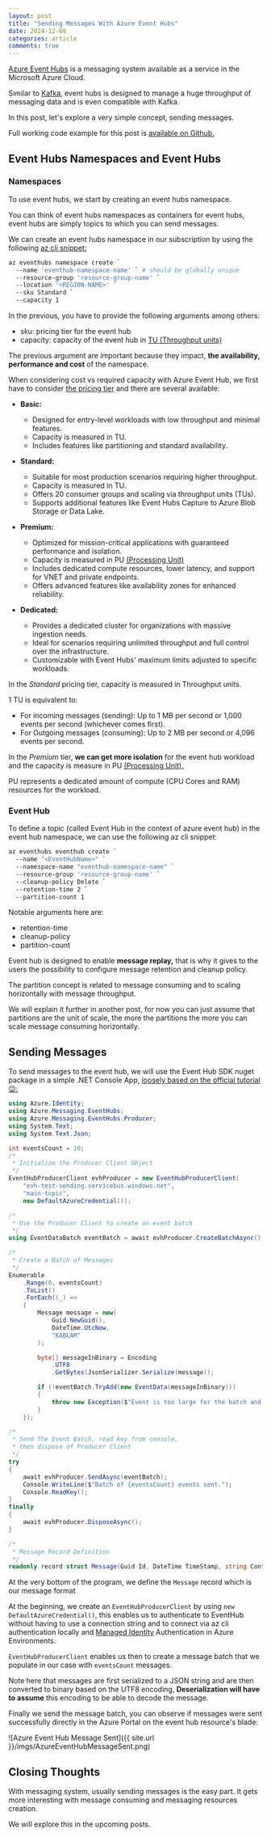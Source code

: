 ```yaml
---
layout: post
title: "Sending Messages With Azure Event Hubs"
date: 2024-12-08
categories: article
comments: true
---
```


[Azure Event Hubs](https://learn.microsoft.com/en-us/azure/event-hubs/event-hubs-about) is a messaging system available as a service in the Microsoft Azure Cloud.

Similar to [Kafka,](https://kafka.apache.org/) event hubs is designed to manage a huge throughput of messaging data and is even compatible with Kafka. 

In this post, let's explore a very simple concept, sending messages. 

Full working code example for this post is [available on Github.](https://github.com/MissaouiChedy/BlogSamples/tree/main/AzureEventHubSendingMessages)

## Event Hubs Namespaces and Event Hubs

### Namespaces
To use event hubs, we start by creating an event hubs namespace.

You can think of event hubs namespaces as containers for event hubs, event hubs are simply topics to which you can send messages.

We can create an event hubs namespace in our subscription by using the following [az cli snippet:](https://learn.microsoft.com/en-us/cli/azure/eventhubs/namespace?view=azure-cli-latest#az-eventhubs-namespace-create)
```sh
az eventhubs namespace create `
  --name 'eventhub-namespace-name' ` # should be globally unique 
  --resource-group 'resource-group-name' `
  --location '<REGION-NAME>' `
  --sku Standard `
  --capacity 1
```

In the previous, you have to provide the following arguments among others:
- sku: pricing tier for the event hub
- capacity: capacity of the event hub in [TU (Throughput units)](https://learn.microsoft.com/en-us/azure/event-hubs/event-hubs-scalability#throughput-units)

The previous argument are important because they impact, **the availability, performance and cost** of the namespace.

When considering cost vs required capacity with Azure Event Hub, we first have to consider [the pricing tier](https://learn.microsoft.com/en-us/azure/event-hubs/compare-tiers) and there are several available:
- **Basic:**
  - Designed for entry-level workloads with low throughput and minimal features.
  - Capacity is measured in TU.
  - Includes features like partitioning and standard availability.

- **Standard:**
  - Suitable for most production scenarios requiring higher throughput.
  - Capacity is measured in TU.
  - Offers 20 consumer groups and scaling via throughput units (TUs).
  - Supports additional features like Event Hubs Capture to Azure Blob Storage or Data Lake.

- **Premium:**
  - Optimized for mission-critical applications with guaranteed performance and isolation.
  - Capacity is measured in PU [(Processing Unit)](https://learn.microsoft.com/en-us/azure/event-hubs/event-hubs-scalability#processing-units)
  - Includes dedicated compute resources, lower latency, and support for VNET and private endpoints.
  - Offers advanced features like availability zones for enhanced reliability.

- **Dedicated:**
  - Provides a dedicated cluster for organizations with massive ingestion needs.
  - Ideal for scenarios requiring unlimited throughput and full control over the infrastructure.
  - Customizable with Event Hubs' maximum limits adjusted to specific workloads.

In the *Standard* pricing tier, capacity is measured in Throughput units.

1 TU is equivalent to:
- For incoming messages (sending): Up to 1 MB per second or 1,000 events per second (whichever comes first).
- For Outgoing messages (consuming): Up to 2 MB per second or 4,096 events per second.

In the *Premium* tier, **we can get more isolation** for the event hub workload and the capacity is measure in PU [(Processing Unit).](https://learn.microsoft.com/en-us/azure/event-hubs/event-hubs-scalability#processing-units)

PU represents a dedicated amount of compute (CPU Cores and RAM) resources for the workload. 

### Event Hub
To define a topic (called Event Hub in the context of azure event hub) in the event hub namespace, we can use the following az cli snippet:
```sh
az eventhubs eventhub create `
  --name "<EventHubName>" `
  --namespace-name "eventhub-namespace-name" `
  --resource-group 'resource-group-name' `
  --cleanup-policy Delete `
  --retention-time 2 `
  --partition-count 1
```

Notable arguments here are:
  - retention-time
  - cleanup-policy
  - partition-count

Event hub is designed to enable **message replay,** that is why it gives to the users the possibility to configure message retention and cleanup policy.

The partition concept is related to message consuming and to scaling horizontally with message throughput. 

We will explain it further in another post, for now you can just assume that partitions are the unit of scale, the more the partitions the more you can scale message consuming horizontally.

## Sending Messages
To send messages to the event hub, we will use the Event Hub SDK nuget package in a simple .NET Console App, [loosely based on the official tutorial😉:](https://learn.microsoft.com/en-us/azure/event-hubs/event-hubs-dotnet-standard-getstarted-send?tabs=passwordless%2Croles-azure-portal
)

```csharp
using Azure.Identity;
using Azure.Messaging.EventHubs;
using Azure.Messaging.EventHubs.Producer;
using System.Text;
using System.Text.Json;

int eventsCount = 10;
/*
 * Initialize the Producer Client Object
 */
EventHubProducerClient evhProducer = new EventHubProducerClient(
    "evh-test-sending.servicebus.windows.net",
    "main-topic",
    new DefaultAzureCredential());

/*
 * Use the Producer Client to create an event batch
 */
using EventDataBatch eventBatch = await evhProducer.CreateBatchAsync();

/*
 * Create a Batch of Messages
 */
Enumerable
    .Range(0, eventsCount)
    .ToList()
    .ForEach((_) =>
    {
        Message message = new(
            Guid.NewGuid(),
            DateTime.UtcNow,
            "KABLAM"
        );

        byte[] messageInBinary = Encoding
            .UTF8
            .GetBytes(JsonSerializer.Serialize(message));

        if (!eventBatch.TryAdd(new EventData(messageInBinary)))
        {
            throw new Exception($"Event is too large for the batch and cannot be sent.");
        }
    });

/*
 * Send The Event Batch, read key from console,
 * then dispose of Producer Client
 */
try
{
    await evhProducer.SendAsync(eventBatch);
    Console.WriteLine($"Batch of {eventsCount} events sent.");
    Console.ReadKey();
}
finally
{
    await evhProducer.DisposeAsync();
}

/*
 * Message Record Definition
 */
readonly record struct Message(Guid Id, DateTime TimeStamp, string Content) { }
```

At the very bottom of the program, we define the `Message` record which is our message format

At the beginning, we create an `EventHubProducerClient` by using `new DefaultAzureCredential()`, this enables us to authenticate to EventHub without having to use 
a connection string and to connect via az cli authentication locally and [Managed Identity](https://learn.microsoft.com/en-us/entra/identity/managed-identities-azure-resources/overview) Authentication in Azure Environments. 

`EventHubProducerClient` enables us then to create a message batch that we populate in our case with `eventsCount` messages.

Note here that messages are first serialized to a JSON string and are then converted to binary based on the UTF8 encoding, **Deserialization will have to assume** this encoding to be able to decode the message. 

Finally we send the message batch, you can observe if messages were sent successfully directly in the Azure Portal on the event hub resource's blade:

<div class="img-container">
![Azure Event Hub Message Sent]({{ site.url }}/imgs/AzureEventHubMessageSent.png)
</div>

## Closing Thoughts

With messaging system, usually sending messages is the easy part. It gets more interesting with message consuming and messaging resources creation.

We will explore this in the upcoming posts.
